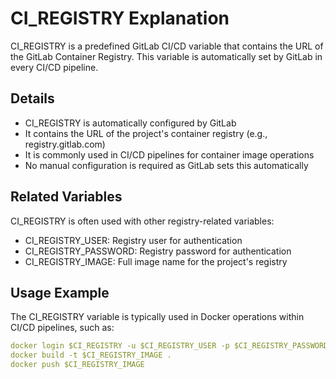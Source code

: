 # CI_REGISTRY Explanation

CI_REGISTRY is a predefined GitLab CI/CD variable that contains the URL of the GitLab Container Registry. This variable is automatically set by GitLab in every CI/CD pipeline.

## Details
- CI_REGISTRY is automatically configured by GitLab
- It contains the URL of the project's container registry (e.g., registry.gitlab.com)
- It is commonly used in CI/CD pipelines for container image operations
- No manual configuration is required as GitLab sets this automatically

## Related Variables
CI_REGISTRY is often used with other registry-related variables:
- CI_REGISTRY_USER: Registry user for authentication
- CI_REGISTRY_PASSWORD: Registry password for authentication
- CI_REGISTRY_IMAGE: Full image name for the project's registry

## Usage Example
The CI_REGISTRY variable is typically used in Docker operations within CI/CD pipelines, such as:
```yaml
docker login $CI_REGISTRY -u $CI_REGISTRY_USER -p $CI_REGISTRY_PASSWORD
docker build -t $CI_REGISTRY_IMAGE .
docker push $CI_REGISTRY_IMAGE
```